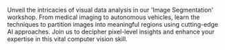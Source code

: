 Unveil the intricacies of visual data analysis in our 'Image Segmentation' workshop. From medical imaging to autonomous vehicles, learn the techniques to partition images into meaningful regions using cutting-edge AI approaches. Join us to decipher pixel-level insights and enhance your expertise in this vital computer vision skill.